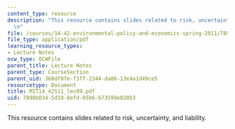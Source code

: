 ```yaml
---
content_type: resource
description: "This resource contains slides related to risk, uncertainty, and liability.\r\
  \n"
file: /courses/14-42-environmental-policy-and-economics-spring-2011/7890b0345d108efd05b6b73599e020b3_MIT14_42S11_lec09.pdf
file_type: application/pdf
learning_resource_types:
- Lecture Notes
ocw_type: OCWFile
parent_title: Lecture Notes
parent_type: CourseSection
parent_uid: 360df0fe-f3ff-2344-da86-13e4a1d49ce5
resourcetype: Document
title: MIT14_42S11_lec09.pdf
uid: 7890b034-5d10-8efd-05b6-b73599e020b3
---
```

This resource contains slides related to risk, uncertainty, and liability.


